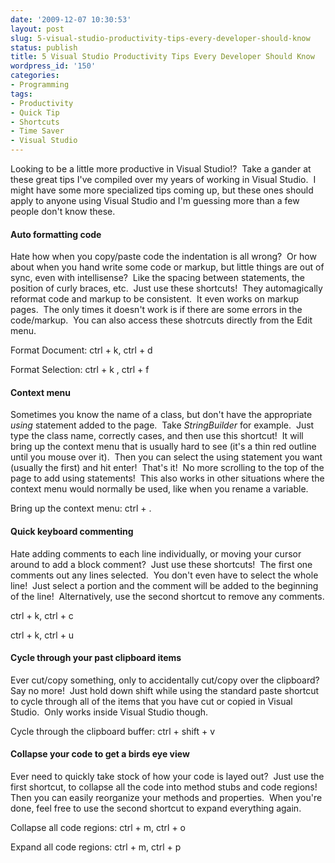 ```yaml
---
date: '2009-12-07 10:30:53'
layout: post
slug: 5-visual-studio-productivity-tips-every-developer-should-know
status: publish
title: 5 Visual Studio Productivity Tips Every Developer Should Know
wordpress_id: '150'
categories:
- Programming
tags:
- Productivity
- Quick Tip
- Shortcuts
- Time Saver
- Visual Studio
---
```


Looking to be a little more productive in Visual Studio!?  Take a gander at these great tips I've compiled over my years of working in Visual Studio.  I might have some more specialized tips coming up, but these ones should apply to anyone using Visual Studio and I'm guessing more than a few people don't know these.


#### Auto formatting code


Hate how when you copy/paste code the indentation is all wrong?  Or how about when you hand write some code or markup, but little things are out of sync, even with intellisense?  Like the spacing between statements, the position of curly braces, etc.  Just use these shortcuts!  They automagically reformat code and markup to be consistent.  It even works on markup pages.  The only times it doesn't work is if there are some errors in the code/markup.  You can also access these shotrcuts directly from the Edit menu.


Format Document: ctrl + k, ctrl + d




Format Selection: ctrl + k , ctrl + f





#### Context menu


Sometimes you know the name of a class, but don't have the appropriate _using_ statement added to the page.  Take _StringBuilder_ for example.  Just type the class name, correctly cases, and then use this shortcut!  It will bring up the context menu that is usually hard to see (it's a thin red outline until you mouse over it).  Then you can select the using statement you want (usually the first) and hit enter!  That's it!  No more scrolling to the top of the page to add using statements!  This also works in other situations where the context menu would normally be used, like when you rename a variable.


Bring up the context menu: ctrl + .





#### Quick keyboard commenting


Hate adding comments to each line individually, or moving your cursor around to add a block comment?  Just use these shortcuts!  The first one comments out any lines selected.  You don't even have to select the whole line!  Just select a portion and the comment will be added to the beginning of the line!  Alternatively, use the second shortcut to remove any comments.


ctrl + k, ctrl + c




ctrl + k, ctrl + u





#### Cycle through your past clipboard items


Ever cut/copy something, only to accidentally cut/copy over the clipboard?  Say no more!  Just hold down shift while using the standard paste shortcut to cycle through all of the items that you have cut or copied in Visual Studio.  Only works inside Visual Studio though.


Cycle through the clipboard buffer: ctrl + shift + v





#### Collapse your code to get a birds eye view


Ever need to quickly take stock of how your code is layed out?  Just use the first shortcut, to collapse all the code into method stubs and code regions!  Then you can easily reorganize your methods and properties.  When you're done, feel free to use the second shortcut to expand everything again.


Collapse all code regions: ctrl + m, ctrl + o




Expand all code regions: ctrl + m, ctrl + p

